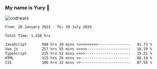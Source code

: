 ### My name is Yury 👋 
![codrwars](https://www.codewars.com/users/litury/badges/micro) 


<!--START_SECTION:waka-->

```txt
From: 28 January 2022 - To: 19 July 2024

Total Time: 1,410 hrs

JavaScript       588 hrs 20 mins >>>>>>>>>>---------------   41.73 %
Vue.js           257 hrs 55 mins >>>>>--------------------   18.29 %
TypeScript       215 hrs 52 mins >>>>---------------------   15.31 %
HTML             115 hrs 26 mins >>-----------------------   08.19 %
CSS              106 hrs 32 mins >>-----------------------   07.56 %
```

<!--END_SECTION:waka-->

